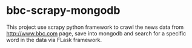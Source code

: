# bbc-scrapy-mongodb
This project use scrapy python framework to crawl the news data from http://www.bbc.com page, save into mongodb and search for a specific word in the data via FLask framework.

